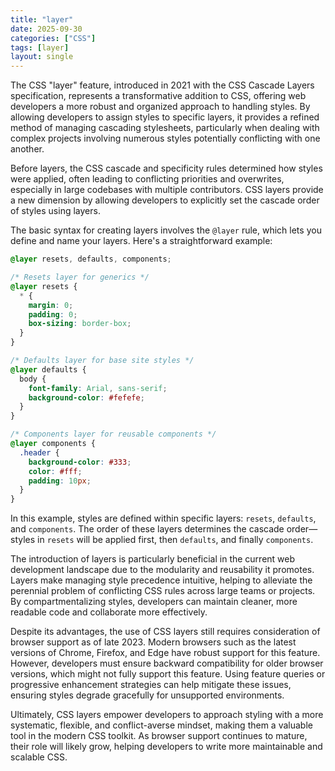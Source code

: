 ```yaml
---
title: "layer"
date: 2025-09-30
categories: ["CSS"]
tags: [layer]
layout: single
---
```


The CSS "layer" feature, introduced in 2021 with the CSS Cascade Layers specification, represents a transformative addition to CSS, offering web developers a more robust and organized approach to handling styles. By allowing developers to assign styles to specific layers, it provides a refined method of managing cascading stylesheets, particularly when dealing with complex projects involving numerous styles potentially conflicting with one another.

Before layers, the CSS cascade and specificity rules determined how styles were applied, often leading to conflicting priorities and overwrites, especially in large codebases with multiple contributors. CSS layers provide a new dimension by allowing developers to explicitly set the cascade order of styles using layers.

The basic syntax for creating layers involves the `@layer` rule, which lets you define and name your layers. Here's a straightforward example:

```css
@layer resets, defaults, components;

/* Resets layer for generics */
@layer resets {
  * {
    margin: 0;
    padding: 0;
    box-sizing: border-box;
  }
}

/* Defaults layer for base site styles */
@layer defaults {
  body {
    font-family: Arial, sans-serif;
    background-color: #fefefe;
  }
}

/* Components layer for reusable components */
@layer components {
  .header {
    background-color: #333;
    color: #fff;
    padding: 10px;
  }
}
```

In this example, styles are defined within specific layers: `resets`, `defaults`, and `components`. The order of these layers determines the cascade order—styles in `resets` will be applied first, then `defaults`, and finally `components`.

The introduction of layers is particularly beneficial in the current web development landscape due to the modularity and reusability it promotes. Layers make managing style precedence intuitive, helping to alleviate the perennial problem of conflicting CSS rules across large teams or projects. By compartmentalizing styles, developers can maintain cleaner, more readable code and collaborate more effectively.

Despite its advantages, the use of CSS layers still requires consideration of browser support as of late 2023. Modern browsers such as the latest versions of Chrome, Firefox, and Edge have robust support for this feature. However, developers must ensure backward compatibility for older browser versions, which might not fully support this feature. Using feature queries or progressive enhancement strategies can help mitigate these issues, ensuring styles degrade gracefully for unsupported environments.

Ultimately, CSS layers empower developers to approach styling with a more systematic, flexible, and conflict-averse mindset, making them a valuable tool in the modern CSS toolkit. As browser support continues to mature, their role will likely grow, helping developers to write more maintainable and scalable CSS.
